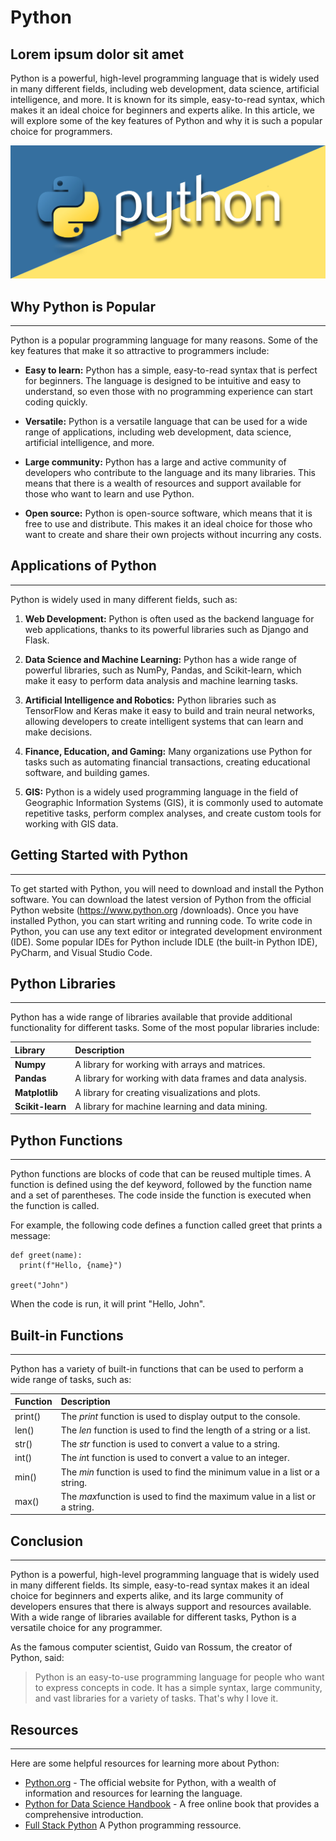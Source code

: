 # Python

Lorem ipsum dolor sit amet
---
Python is a powerful, high-level programming language that is widely used in many different fields,
including web development, data science, artificial intelligence, and more. It is known for its simple,
easy-to-read syntax, which makes it an ideal choice for beginners and experts alike. In this article,
we will explore some of the key features of Python and why it is such a popular choice for
programmers.

![Python logo](https://github.com/slash2000/APPDEV-12246266/blob/main/Articles/images/Python_01.jpg?raw=true)


## Why Python is Popular

---
Python is a popular programming language for many reasons. Some of the key features that make
it so attractive to programmers include:
* **Easy to learn:** Python has a simple, easy-to-read syntax that is perfect for beginners.
The language is designed to be intuitive and easy to understand, so even those with no programming experience can start coding quickly.

* **Versatile:** Python is a versatile language that can be used for a wide range of applications,
including web development, data science, artificial intelligence, and more. 
* **Large community:** Python has a large and active community of developers who contribute to
the language and its many libraries. This means that there is a wealth of resources and support
available for those who want to learn and use Python.
* **Open source:** Python is open-source software, which means that it is free to use and
distribute. This makes it an ideal choice for those who want to create and share their own
projects without incurring any costs.

## Applications of Python
---
Python is widely used in many different fields, such as:
1. **Web Development:** Python is often used as the backend language for web applications,
thanks to its powerful libraries such as Django and Flask.

2. **Data Science and Machine Learning:** Python has a wide range of powerful libraries, such as
NumPy, Pandas, and Scikit-learn, which make it easy to perform data analysis and machine
learning tasks.
3. **Artificial Intelligence and Robotics:** Python libraries such as TensorFlow and Keras make it
easy to build and train neural networks, allowing developers to create intelligent systems that
can learn and make decisions.
4. **Finance, Education, and Gaming:** Many organizations use Python for tasks such as
automating financial transactions, creating educational software, and building games.
5. **GIS:** Python is a widely used programming language in the field of Geographic Information
Systems (GIS), it is commonly used to automate repetitive tasks, perform complex analyses,
and create custom tools for working with GIS data.

## Getting Started with Python
---
To get started with Python, you will need to download and install the Python software. You can
download the latest version of Python from the official Python website (https://www.python.org
/downloads). Once you have installed Python, you can start writing and running code.
To write code in Python, you can use any text editor or integrated development environment (IDE).
Some popular IDEs for Python include IDLE (the built-in Python IDE), PyCharm, and Visual Studio
Code.

## Python Libraries
---
Python has a wide range of libraries available that provide additional functionality for different
tasks. Some of the most popular libraries include:

| Library | Description |
|:----- |:-----|
| **Numpy** | A library for working with arrays and matrices. |
| **Pandas** | A library for working with data frames and data analysis. |
| **Matplotlib** | A library for creating visualizations and plots. |
| **Scikit-learn** | A library for machine learning and data mining. |

## Python Functions
---
Python functions are blocks of code that can be reused multiple times. A function is defined using
the def keyword, followed by the function name and a set of parentheses. The code inside the
function is executed when the function is called.

For example, the following code defines a function called greet that prints a message:
    



    def greet(name):
      print(f"Hello, {name}")
      
    greet("John")
 
When the code is run, it will print "Hello, John".

## Built-in Functions
---
Python has a variety of built-in functions that can be used to perform a wide range of tasks, such
as:

| Function | Description |
| :------ | :------ |
| print() | The *print* function is used to display output to the console. |
| len() | The *len* function is used to find the length of a string or a list. |
| str() | The *str* function is used to convert a value to a string. |
| int() | The *in*t function is used to convert a value to an integer. |
| min() | The *min* function is used to find the minimum value in a list or a string. |
| max() | The *max*function is used to find the maximum value in a list or a string. |

## Conclusion
---
Python is a powerful, high-level programming language that is widely used in many different fields.
Its simple, easy-to-read syntax makes it an ideal choice for beginners and experts alike, and its
large community of developers ensures that there is always support and resources available. With
a wide range of libraries available for different tasks, Python is a versatile choice for any
programmer.

As the famous computer scientist, Guido van Rossum, the creator of Python, said:


> Python is an easy-to-use programming language for people who want to express concepts in
code. It has a simple syntax, large community, and vast libraries for a variety of tasks. That's
why I love it.


## Resources
---

Here are some helpful resources for learning more about Python:
* [Python.org](https://www.python.org/) - The official website for Python, with a wealth of information and resources for
learning the language.
* [Python for Data Science Handbook](https://jakevdp.github.io/PythonDataScienceHandbook) - A free online book that provides a comprehensive
introduction.
* [Full Stack Python](https://www.fullstackpython.com/) A Python programming ressource.
